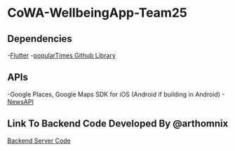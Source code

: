 # CoWA-WellbeingApp-Team25

## Dependencies
-[Flutter](https://flutter.dev/docs/get-started/install) 
-[popularTimes Github Library](https://github.com/m-wrzr/populartimes)

## APIs
-Google Places, Google Maps SDK for iOS (Android if building in Android)
-[NewsAPI](https://newsapi.org)

## Link To Backend Code Developed By @arthomnix
[Backend Server Code](https://github.com/arthomnix/youthvscovid-api-team25)

